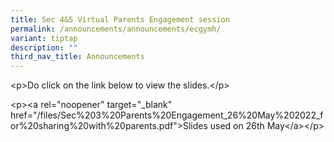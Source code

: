 ```yaml
---
title: Sec 4&5 Virtual Parents Engagement session
permalink: /announcements/announcements/ecgymh/
variant: tiptap
description: ""
third_nav_title: Announcements
---
```

<p>&lt;p&gt;Do click on the link below to view the slides.&lt;/p&gt;</p>
<p>&lt;p&gt;&lt;a rel="noopener" target="_blank" href="/files/Sec%203%20Parents%20Engagement_26%20May%202022_for%20sharing%20with%20parents.pdf"&gt;Slides
used on 26th May&lt;/a&gt;&lt;/p&gt;</p>